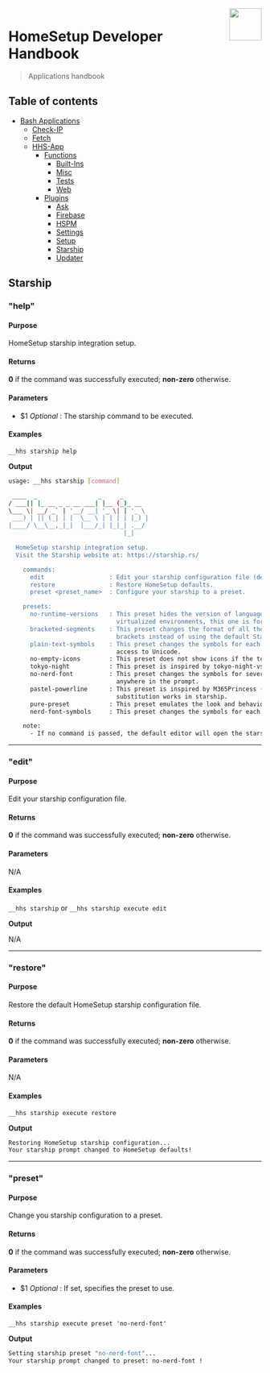 <img src="https://iili.io/HvtxC1S.png" width="64" height="64" align="right" />

# HomeSetup Developer Handbook
>
> Applications handbook

## Table of contents

<!-- toc -->

- [Bash Applications](../../../../applications.md)
  - [Check-IP](../../check-ip.md#check-ip)
  - [Fetch](../../fetch.md#fetch)
  - [HHS-App](../../hhs-app.md#homesetup-application)
    - [Functions](../../hhs-app.md#functions)
      - [Built-Ins](../functions/built-ins.md)
      - [Misc](../functions/misc.md)
      - [Tests](../functions/tests.md)
      - [Web](../functions/web.md)
    - [Plugins](../../hhs-app.md#plug-ins)
      - [Ask](ask.md)
      - [Firebase](firebase.md)
      - [HSPM](hspm.md)
      - [Settings](settings.md)
      - [Setup](setup.md)
      - [Starship](starship.md)
      - [Updater](updater.md)

<!-- tocstop -->

## Starship

### "help"

#### **Purpose**

HomeSetup starship integration setup.

#### **Returns**

**0** if the command was successfully executed; **non-zero** otherwise.

#### **Parameters**

- $1 _Optional_ : The starship command to be executed.

#### **Examples**

`__hhs starship help`

**Output**

```bash
usage: __hhs starship [command]

 ____  _                 _     _
/ ___|| |_ __ _ _ __ ___| |__ (_)_ __
\___ \| __/ _` | '__/ __| '_ \| | '_ \
 ___) | || (_| | |  \__ \ | | | | |_) |
|____/ \__\__,_|_|  |___/_| |_|_| .__/
                                |_|

  HomeSetup starship integration setup.
  Visit the Starship website at: https://starship.rs/

    commands:
      edit                  : Edit your starship configuration file (default command).
      restore               : Restore HomeSetup defaults.
      preset <preset_name>  : Configure your starship to a preset.

    presets:
      no-runtime-versions   : This preset hides the version of language runtimes. If you work in containers or
                              virtualized environments, this one is for you!
      bracketed-segments    : This preset changes the format of all the built-in modules to show their segment in
                              brackets instead of using the default Starship wording ('via', 'on', etc.).
      plain-text-symbols    : This preset changes the symbols for each module into plain text. Great if you don't have
                              access to Unicode.
      no-empty-icons        : This preset does not show icons if the toolset is not found.
      tokyo-night           : This preset is inspired by tokyo-night-vscode-theme.
      no-nerd-font          : This preset changes the symbols for several modules so that no Nerd Font symbols are used
                              anywhere in the prompt.
      pastel-powerline      : This preset is inspired by M365Princess (opens new window). It also shows how path
                              substitution works in starship.
      pure-preset           : This preset emulates the look and behavior of Pure.
      nerd-font-symbols     : This preset changes the symbols for each module to use Nerd Font symbols.

    note:
      - If no command is passed, the default editor will open the starship configuration file.
```

------

### "edit"

#### **Purpose**

Edit your starship configuration file.

#### **Returns**

**0** if the command was successfully executed; **non-zero** otherwise.

#### **Parameters**

N/A

#### **Examples**

`__hhs starship` or `__hhs starship execute edit`

**Output**

N/A

------

### "restore"

#### **Purpose**

Restore the default HomeSetup starship configuration file.

#### **Returns**

**0** if the command was successfully executed; **non-zero** otherwise.

#### **Parameters**

N/A

#### **Examples**

`__hhs starship execute restore`

**Output**

```bash
Restoring HomeSetup starship configuration...
Your starship prompt changed to HomeSetup defaults!
```

------

### "preset"

#### **Purpose**

Change you starship configuration to a preset.

#### **Returns**

**0** if the command was successfully executed; **non-zero** otherwise.

#### **Parameters**

- $1 _Optional_ : If set, specifies the preset to use.

#### **Examples**

`__hhs starship execute preset 'no-nerd-font'`

**Output**

```bash
Setting starship preset "no-nerd-font"...
Your starship prompt changed to preset: no-nerd-font !
```
